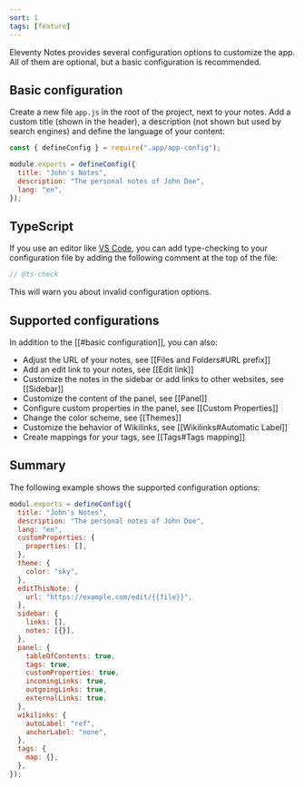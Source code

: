 ```yaml
---
sort: 1
tags: [feature]
---
```


Eleventy Notes provides several configuration options to customize the app. All of them are optional, but a basic configuration is recommended.

## Basic configuration

Create a new file `app.js` in the root of the project, next to your notes. Add a custom title (shown in the header), a description (not shown but used by search engines) and define the language of your content:

```js
const { defineConfig } = require(".app/app-config");

module.exports = defineConfig({
  title: "John's Notes",
  description: "The personal notes of John Doe",
  lang: "en",
});
```

## TypeScript

If you use an editor like [VS Code](https://code.visualstudio.com/), you can add
type-checking to your configuration file by adding the following comment
at the top of the file:

```js
// @ts-check
```

This will warn you about invalid configuration options.

## Supported configurations

In addition to the [[#basic configuration]], you can also:

- Adjust the URL of your notes, see [[Files and Folders#URL prefix]]
- Add an edit link to your notes, see [[Edit link]]
- Customize the notes in the sidebar or add links to other websites, see [[Sidebar]]
- Customize the content of the panel, see [[Panel]]
- Configure custom properties in the panel, see [[Custom Properties]]
- Change the color scheme, see [[Themes]]
- Customize the behavior of Wikilinks, see [[Wikilinks#Automatic Label]]
- Create mappings for your tags, see [[Tags#Tags mapping]]

## Summary

The following example shows the supported configuration options:

```js
modul.exports = defineConfig({
  title: "John's Notes",
  description: "The personal notes of John Doe",
  lang: "en",
  customProperties: {
    properties: [],
  },
  theme: {
    color: "sky",
  },
  editThisNote: {
    url: "https://example.com/edit/{{file}}",
  },
  sidebar: {
    links: [],
    notes: [{}],
  },
  panel: {
    tableOfContents: true,
    tags: true,
    customProperties: true,
    incomingLinks: true,
    outgoingLinks: true,
    externalLinks: true,
  },
  wikilinks: {
    autoLabel: "ref",
    anchorLabel: "none",
  },
  tags: {
    map: {},
  },
});
```
